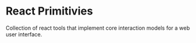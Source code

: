 # React Primitivies
Collection of react tools that implement core interaction models for a web user interface.